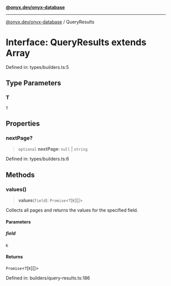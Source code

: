[**@onyx.dev/onyx-database**](../README.md)

***

[@onyx.dev/onyx-database](../globals.md) / QueryResults

# Interface: QueryResults<T> extends Array<T>

Defined in: types/builders.ts:5

## Type Parameters

### T

`T`

## Properties

### nextPage?

> `optional` **nextPage**: `null` | `string`

Defined in: types/builders.ts:6

## Methods

### values()

> **values**(`field`): `Promise`<`T`[`K`][]>

Collects all pages and returns the values for the specified field.

#### Parameters

##### field

`K`

#### Returns

`Promise`<`T`[`K`][]> 

Defined in: builders/query-results.ts:186
